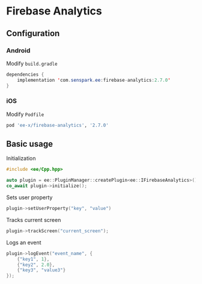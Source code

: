 # Firebase Analytics
## Configuration
### Android
Modify `build.gradle`
```java
dependencies {
    implementation 'com.senspark.ee:firebase-analytics:2.7.0'
}
```

### iOS
Modify `Podfile`
```ruby
pod 'ee-x/firebase-analytics', '2.7.0'
```

## Basic usage
Initialization
```cpp
#include <ee/Cpp.hpp>

auto plugin = ee::PluginManager::createPlugin<ee::IFirebaseAnalytics>();
co_await plugin->initialize();
```

Sets user property
```cpp
plugin->setUserProperty("key", "value")
```

Tracks current screen
```cpp
plugin->trackScreen("current_screen");
```

Logs an event
```cpp
plugin->logEvent("event_name", {
    {"key1", 1},
    {"key2", 2.0},
    {"key3", "value3"}
});
```
